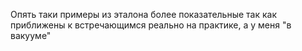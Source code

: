 Опять таки примеры из эталона более показательные так как приближены к встречающимся реально на практике, а у меня "в вакууме"
